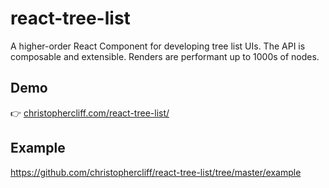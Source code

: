# react-tree-list

A higher-order React Component for developing tree list UIs. The API is composable and extensible. Renders are performant up to 1000s of nodes.

## Demo

:point_right: [christophercliff.com/react-tree-list/](https://christophercliff.com/react-tree-list/)

## Example

https://github.com/christophercliff/react-tree-list/tree/master/example
